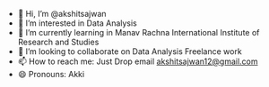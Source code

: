 - 👋 Hi, I’m @akshitsajwan
- 👀 I’m interested in Data Analysis
- 🌱 I’m currently learning in Manav Rachna International Institute of Research and Studies
- 💞️ I’m looking to collaborate on Data Analysis Freelance work
- 📫 How to reach me: Just Drop email akshitsajwan12@gmail.com
- 😄 Pronouns: Akki

<!---
akshitsajwan/akshitsajwan is a ✨ special ✨ repository because its `README.md` (this file) appears on your GitHub profile.
You can click the Preview link to take a look at your changes.
--->
